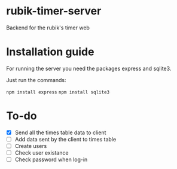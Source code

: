 # rubik-timer-server
Backend for the rubik's timer web

# Installation guide
For running the server you need the packages express and sqlite3.

Just run the commands:

`npm install express`
`npm install sqlite3`

# To-do

- [x] Send all the times table data to client
- [ ] Add data sent by the client to times table
- [ ] Create users
- [ ] Check user existance
- [ ] Check password when log-in